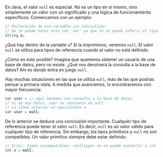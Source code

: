 En Java, el valor `null` es especial. No es un tipo en sí mismo, sino simplemente un valor con un significado y una lógica de funcionamiento específicos. Comencemos con un ejemplo:

```java
// Declaración de una variable sin inicializar
// No se puede hacer esto con 'var' ya que no se puede inferir el tipo
String a;
```

¿Qué hay dentro de la variable `a`? Si la imprimimos, veremos `null`. El valor `null` se utiliza para tipos de referencia cuando el valor no está definido.

¿Cómo es esto posible? Imagina que queremos obtener un usuario de una base de datos, pero no existe. ¿Qué nos devolverá la consulta a la base de datos? Ahí es donde entra en juego `null`.

Hay muchas situaciones en las que se utiliza `null`, más de las que podrías pensar a primera vista. A medida que avancemos, lo encontraremos con mayor frecuencia:

```java
var user = // aquí hacemos una consulta a la base de datos
// Si no hay datos, user se convierte en null
// La línea anterior es equivalente a
var user = null;
```

De lo anterior se deduce una conclusión importante. Cualquier tipo de referencia puede tener el valor `null`. Es decir, `null` es un valor válido para cualquier tipo de referencia. Sin embargo, los tipos primitivos y `null` no son compatibles. Un valor primitivo siempre debe estar definido:

```java
// Error: tipos incompatibles: <nulltype> no se puede convertir a int
int x = null;
```
